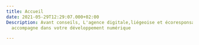 ```yaml
---
title: Accueil
date: 2021-05-29T12:29:07.000+02:00
Description: Avant conseils, L'agence digitale,liégeoise et écoresponsable qui vous
  accompagne dans votre développement numérique

---
```

